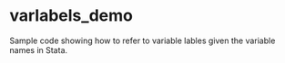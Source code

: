 # varlabels_demo

Sample code showing how to refer to variable lables given the variable names in Stata.
